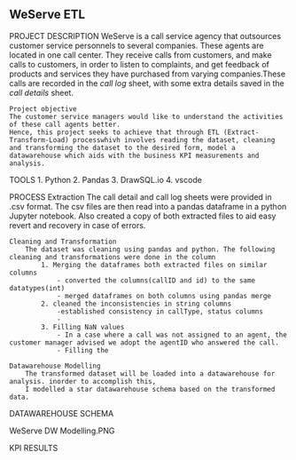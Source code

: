 ## WeServe ETL 


PROJECT DESCRIPTION
    WeServe is a call service agency that outsources customer service personnels to several companies.
    These agents are located in one call center. They receive calls from customers, and make calls to customers, in order to listen to complaints, and get feedback of products and services they have purchased from varying companies.These calls are recorded in the *call log* sheet, with some extra details saved in the *call details* sheet.
    
    Project objective
    The customer service managers would like to understand the activities of these call agents better. 
    Hence, this project seeks to achieve that through ETL (Extract-Transform-Load) processwhivh involves reading the dataset, cleaning and transforming the dataset to the desired form, model a datawarehouse which aids with the business KPI measurements and analysis.

TOOLS 
    1. Python
    2. Pandas
    3. DrawSQL.io
    4. vscode


PROCESS
    Extraction
        The call detail and call log sheets were provided in .csv format. The csv files are then read into a pandas dataframe in a python Jupyter notebook.
        Also created a copy of both extracted files to aid easy revert and recovery in case of errors.

    Cleaning and Transformation
        The dataset was cleaning using pandas and python. The following cleaning and transformations were done in the column
            1. Merging the dataframes both extracted files on similar columns
                - converted the columns(callID and id) to the same datatypes(int)
                - merged dataframes on both columns using pandas merge
            2. cleaned the inconsistencies in string columns
                -established consistency in callType, status columns
                - 
            3. Filling NaN values
                - In a case where a call was not assigned to an agent, the customer manager advised we adopt the agentID who answered the call. 
                - Filling the 

    Datawarehouse Modelling
        The transformed dataset will be loaded into a datawarehouse for analysis. inorder to accomplish this, 
        I modelled a star datawarehouse schema based on the transformed data.
        

 DATAWAREHOUSE SCHEMA

WeServe DW Modelling.PNG


KPI RESULTS

